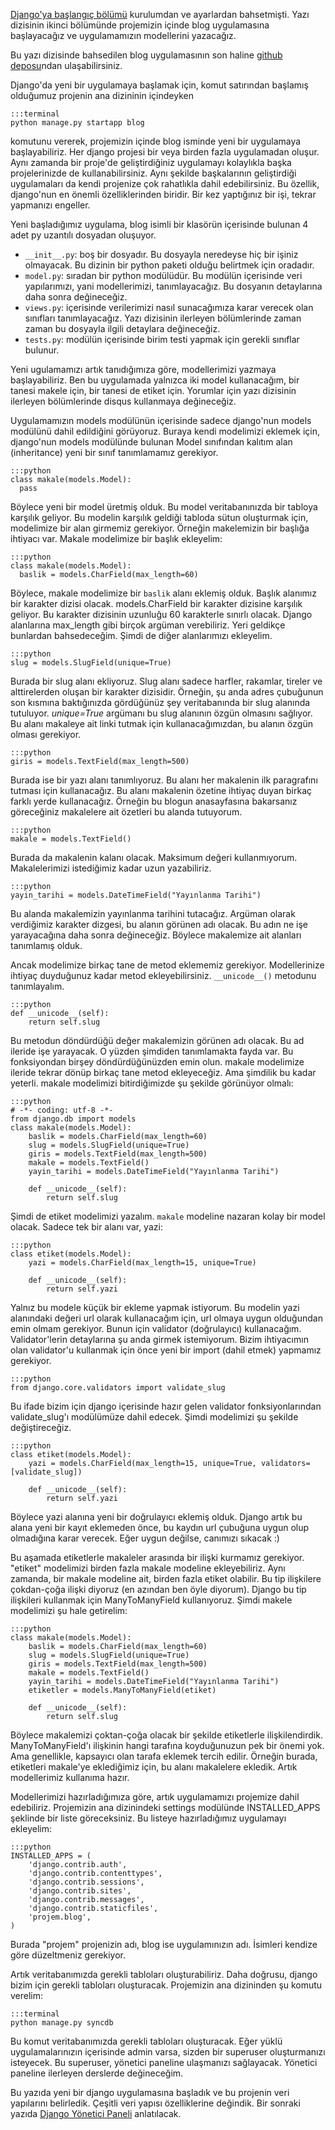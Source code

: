 <!--
.. date: 2011/08/06 22:09:00
.. description: Django uygulaması nasıl oluşturulur? Django uygulamasında veri yapıları nasıl belirlenir? Örnekleriyle django modelleri ve veritabanı işlemleri...
.. slug: uygulama-modeller
.. title: Django ile Blog Geliştirme - Modeller
-->

[Django'ya başlangıç bölümü](kurulum-ve-ilk-ayarlar.html) kurulumdan ve
ayarlardan bahsetmişti. Yazı dizisinin ikinci bölümünde projemizin içinde blog
uygulamasına başlayacağız ve uygulamamızın modellerini yazacağız. <!-- TEASER_END -->

Bu yazı dizisinde bahsedilen blog uygulamasının son haline [github
deposu][]ndan ulaşabilirsiniz.

Django'da yeni bir uygulamaya başlamak için, komut satırından başlamış
olduğumuz projenin ana dizininin içindeyken <!-- TEASER_END -->

	:::terminal
	python manage.py startapp blog

komutunu vererek, projemizin içinde blog isminde yeni bir uygulamaya
başlayabiliriz. Her django projesi bir veya birden fazla uygulamadan
oluşur. Aynı zamanda bir proje'de geliştirdiğiniz uygulamayı kolaylıkla
başka projelerinizde de kullanabilirsiniz. Aynı şekilde başkalarının
geliştirdiği uygulamaları da kendi projenize çok rahatlıkla dahil
edebilirsiniz. Bu özellik, django'nun en önemli özelliklerinden biridir.
Bir kez yaptığınız bir işi, tekrar yapmanızı engeller.

Yeni başladığımız uygulama, blog isimli bir klasörün içerisinde bulunan
4 adet py uzantılı dosyadan oluşuyor.

 - `__init__.py`: boş bir dosyadır. Bu dosyayla neredeyse hiç bir
işiniz olmayacak. Bu dizinin bir python paketi olduğu belirtmek için oradadır.
 - `model.py`: sıradan bir python modülüdür. Bu modülün içerisinde veri
yapılarımızı, yani modellerimizi, tanımlayacağız. Bu dosyanın detaylarına daha
sonra değineceğiz.
 - `views.py`: içerisinde verilerimizi nasıl sunacağımıza karar verecek
olan sınıfları tanımlayacağız. Yazı dizisinin ilerleyen bölümlerinde
zaman zaman bu dosyayla ilgili detaylara değineceğiz.
 - `tests.py`: modülün içerisinde birim testi yapmak için gerekli sınıflar
bulunur. 

Yeni ugulamamızı artık tanıdığımıza göre, modellerimizi yazmaya
başlayabiliriz. Ben bu uygulamada yalnızca iki model kullanacağım, bir
tanesi makele için, bir tanesi de etiket için. Yorumlar için yazı
dizisinin ilerleyen bölümlerinde disqus kullanmaya değineceğiz.

Uygulamamızın models modülünün içerisinde sadece django'nun models
modülünü dahil edildiğini görüyoruz. Buraya kendi modelimizi eklemek
için, django'nun models modülünde bulunan Model sınıfından kalıtım alan
(inheritance) yeni bir sınıf tanımlamamız gerekiyor.

	:::python
	class makale(models.Model):
	  pass

Böylece yeni bir model üretmiş olduk. Bu model veritabanınızda bir
tabloya karşılık geliyor. Bu modelin karşılık geldiği tabloda sütun
oluşturmak için, modelimize bir alan girmemiz gerekiyor. Örneğin
makelemizin bir başlığa ihtiyacı var. Makale modelimize bir başlık
ekleyelim:

	:::python
	class makale(models.Model):
	  baslik = models.CharField(max_length=60)

Böylece, makale modelimize bir `baslik` alanı eklemiş olduk. Başlık
alanımız bir karakter dizisi olacak. models.CharField bir karakter
dizisine karşılık geliyor. Bu karakter dizisinin uzunluğu 60 karakterle
sınırlı olacak. Django alanlarına max\_length gibi birçok argüman
verebiliriz. Yeri geldikçe bunlardan bahsedeceğim. Şimdi de diğer
alanlarımızı ekleyelim.

	:::python
	slug = models.SlugField(unique=True)

Burada bir slug alanı ekliyoruz. Slug alanı sadece harfler, rakamlar,
tireler ve alttirelerden oluşan bir karakter dizisidir. Örneğin, şu anda
adres çubuğunun son kısmına baktığınızda gördüğünüz şey veritabanında
bir slug alanında tutuluyor. *unique=True* argümanı bu slug alanının
özgün olmasını sağlıyor. Bu alanı makaleye ait linki tutmak için
kullanacağımızdan, bu alanın özgün olması gerekiyor.

	:::python
	giris = models.TextField(max_length=500)

Burada ise bir yazı alanı tanımlıyoruz. Bu alanı her makalenin ilk
paragrafını tutması için kullanacağız. Bu alanı makalenin özetine
ihtiyaç duyan birkaç farklı yerde kullanacağız. Örneğin bu blogun
anasayfasına bakarsanız göreceğiniz makalelere ait özetleri bu alanda
tutuyorum.

	:::python
	makale = models.TextField()

Burada da makalenin kalanı olacak. Maksimum değeri kullanmıyorum.
Makalelerimizi istediğimiz kadar uzun yazabiliriz.

	:::python
	yayin_tarihi = models.DateTimeField("Yayınlanma Tarihi")

Bu alanda makalemizin yayınlanma tarihini tutacağız. Argüman olarak
verdiğimiz karakter dizgesi, bu alanın görünen adı olacak. Bu adın ne
işe yarayacağına daha sonra değineceğiz. Böylece makalemize ait alanları
tanımlamış olduk.

Ancak modelimize birkaç tane de metod eklememiz gerekiyor. Modellerinize
ihtiyaç duyduğunuz kadar metod ekleyebilirsiniz. `__unicode__()`
metodunu tanımlayalım.

	:::python
	def __unicode__(self):
		return self.slug

Bu metodun döndürdüğü değer makalemizin görünen adı olacak. Bu ad
ileride işe yarayacak. O yüzden şimdiden tanımlamakta fayda var. Bu
fonksiyondan birşey döndürdüğünüzden emin olun. makale modelimize
ileride tekrar dönüp birkaç tane metod ekleyeceğiz. Ama şimdilik bu
kadar yeterli. makale modelimizi bitirdiğimizde şu şekilde görünüyor
olmalı:

	:::python
	# -*- coding: utf-8 -*-
	from django.db import models
	class makale(models.Model):
		baslik = models.CharField(max_length=60)
		slug = models.SlugField(unique=True)
		giris = models.TextField(max_length=500)
		makale = models.TextField()
		yayin_tarihi = models.DateTimeField("Yayınlanma Tarihi")
		
		def __unicode__(self):
			return self.slug

Şimdi de etiket modelimizi yazalım. `makale` modeline nazaran kolay bir
model olacak. Sadece tek bir alanı var, yazi:

	:::python
	class etiket(models.Model):
		yazi = models.CharField(max_length=15, unique=True)
		
		def __unicode__(self):
			return self.yazi

Yalnız bu modele küçük bir ekleme yapmak istiyorum. Bu modelin yazi
alanındaki değeri url olarak kullanacağım için, url olmaya uygun
olduğundan emin olmam gerekiyor. Bunun için validator (doğrulayıcı)
kullanacağım. Validator'lerin detaylarına şu anda girmek istemiyorum.
Bizim ihtiyacımın olan validator'u kullanmak için önce yeni bir import
(dahil etmek) yapmamız gerekiyor.

	:::python
	from django.core.validators import validate_slug

Bu ifade bizim için django içerisinde hazır gelen validator
fonksiyonlarından validate\_slug'ı modülümüze dahil edecek. Şimdi
modelimizi şu şekilde değiştireceğiz.

	:::python
	class etiket(models.Model):
		yazi = models.CharField(max_length=15, unique=True, validators=[validate_slug])
		
		def __unicode__(self):
			return self.yazi

Böylece yazi alanına yeni bir doğrulayıcı eklemiş olduk. Django artık bu
alana yeni bir kayıt eklemeden önce, bu kaydın url çubuğuna uygun olup
olmadığına karar verecek. Eğer uygun değilse, canımızı sıkacak :)

Bu aşamada etiketlerle makaleler arasında bir ilişki kurmamız gerekiyor.
"etiket" modelimizi birden fazla makale modeline ekleyebiliriz. Aynı
zamanda, bir makale modeline ait, birden fazla etiket olabilir. Bu tip
ilişkilere çokdan-çoğa ilişki diyoruz (en azından ben öyle diyorum).
Django bu tip ilişkileri kullanmak için ManyToManyField kullanıyoruz.
Şimdi makele modelimizi şu hale getirelim:

	:::python
	class makale(models.Model):
		baslik = models.CharField(max_length=60)
		slug = models.SlugField(unique=True)
		giris = models.TextField(max_length=500)
		makale = models.TextField()
		yayin_tarihi = models.DateTimeField("Yayınlanma Tarihi")
		etiketler = models.ManyToManyField(etiket)
		
		def __unicode__(self):
			return self.slug
Böylece makalemizi çoktan-çoğa olacak bir şekilde etiketlerle
ilişkilendirdik. ManyToManyField'ı ilişkinin hangi tarafına koyduğunuzun
pek bir önemi yok. Ama genellikle, kapsayıcı olan tarafa eklemek tercih
edilir. Örneğin burada, etiketleri makale'ye eklediğimiz için, bu alanı
makalelere ekledik. Artık modellerimiz kullanıma hazır.

Modellerimizi hazırladığımıza göre, artık uygulamamızı projemize dahil
edebiliriz. Projemizin ana dizinindeki settings modülünde
INSTALLED\_APPS şeklinde bir liste göreceksiniz. Bu listeye
hazırladığımız uygulamayı ekleyelim:

	:::python
	INSTALLED_APPS = (
		'django.contrib.auth',
		'django.contrib.contenttypes',
		'django.contrib.sessions',
		'django.contrib.sites',
		'django.contrib.messages',
		'django.contrib.staticfiles',
		'projem.blog',
	)

Burada "projem" projenizin adı, blog ise uygulamınızın adı. İsimleri
kendize göre düzeltmeniz gerekiyor.

Artık veritabanımızda gerekli tabloları oluşturabiliriz. Daha doğrusu,
django bizim için gerekli tabloları oluşturacak. Projemizin ana
dizininden şu komutu verelim:

	:::terminal
	python manage.py syncdb
Bu komut veritabanımızda gerekli tabloları oluşturacak. Eğer yüklü
uygulamalarınızın içerisinde admin varsa, sizden bir superuser
oluşturmanızı isteyecek. Bu superuser, yönetici paneline ulaşmanızı
sağlayacak. Yönetici paneline ilerleyen derslerde değineceğim.

Bu yazıda yeni bir django uygulamasına başladık ve bu projenin veri yapılarını belirledik. Çeşitli veri yapısı özelliklerine değindik.
Bir sonraki yazıda [Django Yönetici Paneli](yonetici-paneli.html) anlatılacak.


  [github deposu]: https://github.com/yasar11732/django-blog